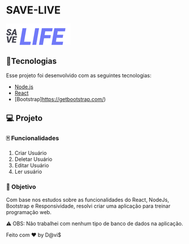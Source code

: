# SAVE-LIVE



![saveLife](https://github.com/Spinnafre/SAVE-LIVE/blob/master/splash.png)

## :card_index:Tecnologias

Esse projeto foi desenvolvido com as seguintes tecnologias:

- [Node.js](https://nodejs.org/en/)
- [React](https://reactjs.org)
- [Bootstrap]https://getbootstrap.com/)

## 💻 Projeto
### :mahjong: Funcionalidades

1. Criar Usuário 
2. Deletar Usuário
3. Editar Usuário
4. Ler usuário


### :dart: Objetivo
Com base nos estudos sobre as funcionalidades do React, NodeJs, Bootstrap e Responsividade, resolvi criar uma aplicação para treinar programação web. 

:warning: OBS: Não trabalhei com nenhum tipo de banco de dados na aplicação.




Feito com ♥ by D@vi$

